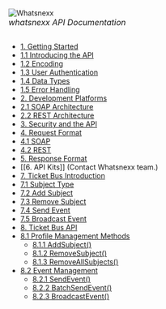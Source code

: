 <br/>![Whatsnexx](http://whatsnexx.com/wp-content/themes/whatsnexx/img/logo.png)<br/>
<font size="3"><i>whatsnexx API Documentation</i></font></div>
## <a name="contents"></a>
* [1. Getting Started](https://github.com/whatsnexx/Whatsnexx/wiki/1.-Getting-Started)
 * [1.1 Introducing the API](https://github.com/whatsnexx/Whatsnexx/wiki/1.-Getting-Started#wiki-1.1)
 * [1.2 Encoding](https://github.com/whatsnexx/Whatsnexx/wiki/1.-Getting-Started#wiki-1.2)
 * [1.3 User Authentication](https://github.com/whatsnexx/Whatsnexx/wiki/1.-Getting-Started#wiki-user-1.3)
 * [1.4 Data Types](https://github.com/whatsnexx/Whatsnexx/wiki/1.-Getting-Started#wiki-1.4)
 * [1.5 Error Handling](https://github.com/whatsnexx/Whatsnexx/wiki/1.-Getting-Started#wiki-1.5)
* [2. Development Platforms](https://github.com/whatsnexx/Whatsnexx/wiki/2.-Development-Platforms)
 * [2.1 SOAP Architecture](https://github.com/whatsnexx/Whatsnexx/wiki/2.-Development-Platforms#wiki-2.1)
 * [2.2 REST Architecture](https://github.com/whatsnexx/Whatsnexx/wiki/2.-Development-Platforms#wiki-2.2)
* [3. Security and the API](https://github.com/whatsnexx/Whatsnexx/wiki/3.-Security-and-the-API)
* [4. Request Format](https://github.com/whatsnexx/Whatsnexx/wiki/4.-Request-Format)
 * [4.1 SOAP](https://github.com/whatsnexx/Whatsnexx/wiki/4.-Request-Format#wiki-4.1)
 * [4.2 REST](https://github.com/whatsnexx/Whatsnexx/wiki/4.-Request-Format#wiki-4.2)
* [5. Response Format](https://github.com/whatsnexx/Whatsnexx/wiki/5.-Response-Format)
* [[6. API Kits]] (Contact Whatsnexx team.)
* [7. Ticket Bus Introduction](https://github.com/whatsnexx/Whatsnexx/wiki/7.-Ticket-Bus-Introduction)
 * [7.1 Subject Type](https://github.com/whatsnexx/Whatsnexx/wiki/7.-Ticket-Bus-Introduction#wiki-7.1)
 * [7.2 Add Subject](https://github.com/whatsnexx/Whatsnexx/wiki/7.-Ticket-Bus-Introduction#wiki-7.2)
 * [7.3 Remove Subject](https://github.com/whatsnexx/Whatsnexx/wiki/7.-Ticket-Bus-Introduction#wiki-7.3)
 * [7.4 Send Event](https://github.com/whatsnexx/Whatsnexx/wiki/7.-Ticket-Bus-Introduction#wiki-7.4)
 * [7.5 Broadcast Event](https://github.com/whatsnexx/Whatsnexx/wiki/7.-Ticket-Bus-Introduction#wiki-7.5)
* [8. Ticket Bus API](https://github.com/whatsnexx/Whatsnexx/wiki/8.-Ticket-Bus-API)
 * [8.1 Profile Management Methods](https://github.com/whatsnexx/Whatsnexx/wiki/8.-Ticket-Bus-API#wiki-8.1)
     * [8.1.1 AddSubject()](https://github.com/whatsnexx/Whatsnexx/wiki/8.-Ticket-Bus-API#wiki-8.1.1)
     * [8.1.2 RemoveSubject()](https://github.com/whatsnexx/Whatsnexx/wiki/8.-Ticket-Bus-API#wiki-8.1.2)
     * [8.1.3 RemoveAllSubjects()](https://github.com/whatsnexx/Whatsnexx/wiki/8.-Ticket-Bus-API#wiki-8.1.3)
 * [8.2 Event Management](https://github.com/whatsnexx/Whatsnexx/wiki/8.-Ticket-Bus-API#wiki-8.2)
     * [8.2.1 SendEvent()](https://github.com/whatsnexx/Whatsnexx/wiki/8.-Ticket-Bus-API#wiki-8.2.1)
     * [8.2.2 BatchSendEvent()](https://github.com/whatsnexx/Whatsnexx/wiki/8.-Ticket-Bus-API#wiki-8.2.2)
     * [8.2.3 BroadcastEvent()](https://github.com/whatsnexx/Whatsnexx/wiki/8.-Ticket-Bus-API#wiki-8.2.3)
